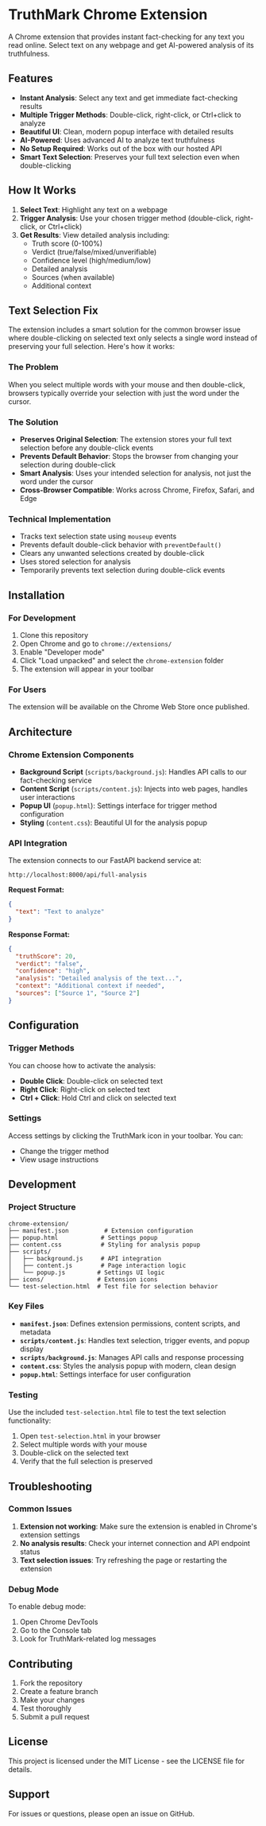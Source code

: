 # TruthMark Chrome Extension

A Chrome extension that provides instant fact-checking for any text you read online. Select text on any webpage and get AI-powered analysis of its truthfulness.

## Features

- **Instant Analysis**: Select any text and get immediate fact-checking results
- **Multiple Trigger Methods**: Double-click, right-click, or Ctrl+click to analyze
- **Beautiful UI**: Clean, modern popup interface with detailed results
- **AI-Powered**: Uses advanced AI to analyze text truthfulness
- **No Setup Required**: Works out of the box with our hosted API
- **Smart Text Selection**: Preserves your full text selection even when double-clicking

## How It Works

1. **Select Text**: Highlight any text on a webpage
2. **Trigger Analysis**: Use your chosen trigger method (double-click, right-click, or Ctrl+click)
3. **Get Results**: View detailed analysis including:
   - Truth score (0-100%)
   - Verdict (true/false/mixed/unverifiable)
   - Confidence level (high/medium/low)
   - Detailed analysis
   - Sources (when available)
   - Additional context

## Text Selection Fix

The extension includes a smart solution for the common browser issue where double-clicking on selected text only selects a single word instead of preserving your full selection. Here's how it works:

### The Problem

When you select multiple words with your mouse and then double-click, browsers typically override your selection with just the word under the cursor.

### The Solution

- **Preserves Original Selection**: The extension stores your full text selection before any double-click events
- **Prevents Default Behavior**: Stops the browser from changing your selection during double-click
- **Smart Analysis**: Uses your intended selection for analysis, not just the word under the cursor
- **Cross-Browser Compatible**: Works across Chrome, Firefox, Safari, and Edge

### Technical Implementation

- Tracks text selection state using `mouseup` events
- Prevents default double-click behavior with `preventDefault()`
- Clears any unwanted selections created by double-click
- Uses stored selection for analysis
- Temporarily prevents text selection during double-click events

## Installation

### For Development

1. Clone this repository
2. Open Chrome and go to `chrome://extensions/`
3. Enable "Developer mode"
4. Click "Load unpacked" and select the `chrome-extension` folder
5. The extension will appear in your toolbar

### For Users

The extension will be available on the Chrome Web Store once published.

## Architecture

### Chrome Extension Components

- **Background Script** (`scripts/background.js`): Handles API calls to our fact-checking service
- **Content Script** (`scripts/content.js`): Injects into web pages, handles user interactions
- **Popup UI** (`popup.html`): Settings interface for trigger method configuration
- **Styling** (`content.css`): Beautiful UI for the analysis popup

### API Integration

The extension connects to our FastAPI backend service at:

```
http://localhost:8000/api/full-analysis
```

**Request Format:**

```json
{
  "text": "Text to analyze"
}
```

**Response Format:**

```json
{
  "truthScore": 20,
  "verdict": "false",
  "confidence": "high",
  "analysis": "Detailed analysis of the text...",
  "context": "Additional context if needed",
  "sources": ["Source 1", "Source 2"]
}
```

## Configuration

### Trigger Methods

You can choose how to activate the analysis:

- **Double Click**: Double-click on selected text
- **Right Click**: Right-click on selected text
- **Ctrl + Click**: Hold Ctrl and click on selected text

### Settings

Access settings by clicking the TruthMark icon in your toolbar. You can:

- Change the trigger method
- View usage instructions

## Development

### Project Structure

```
chrome-extension/
├── manifest.json          # Extension configuration
├── popup.html            # Settings popup
├── content.css           # Styling for analysis popup
├── scripts/
│   ├── background.js     # API integration
│   ├── content.js        # Page interaction logic
│   └── popup.js         # Settings UI logic
├── icons/               # Extension icons
└── test-selection.html  # Test file for selection behavior
```

### Key Files

- **`manifest.json`**: Defines extension permissions, content scripts, and metadata
- **`scripts/content.js`**: Handles text selection, trigger events, and popup display
- **`scripts/background.js`**: Manages API calls and response processing
- **`content.css`**: Styles the analysis popup with modern, clean design
- **`popup.html`**: Settings interface for user configuration

### Testing

Use the included `test-selection.html` file to test the text selection functionality:

1. Open `test-selection.html` in your browser
2. Select multiple words with your mouse
3. Double-click on the selected text
4. Verify that the full selection is preserved

## Troubleshooting

### Common Issues

1. **Extension not working**: Make sure the extension is enabled in Chrome's extension settings
2. **No analysis results**: Check your internet connection and API endpoint status
3. **Text selection issues**: Try refreshing the page or restarting the extension

### Debug Mode

To enable debug mode:

1. Open Chrome DevTools
2. Go to the Console tab
3. Look for TruthMark-related log messages

## Contributing

1. Fork the repository
2. Create a feature branch
3. Make your changes
4. Test thoroughly
5. Submit a pull request

## License

This project is licensed under the MIT License - see the LICENSE file for details.

## Support

For issues or questions, please open an issue on GitHub.
